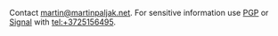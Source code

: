 Contact martin@martinpaljak.net. For sensitive information use [PGP](http://pgp.mit.edu/pks/lookup?op=vindex&search=0xB857FE05C31441A2) or [Signal](https://signal.me/#eu/aSL3BqF01IbHPU9qoa6HqydCHdNmfoY7L5o6Eql3n2qfPD_QXAhAAo7slFCQdGgs) with [tel:+3725156495](tel:+3725156495).
